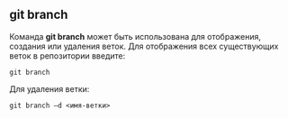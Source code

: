 ## git branch

Команда **git branch** может быть использована для отображения, создания или удаления веток. Для отображения всех существующих веток в репозитории введите:
```
git branch
```

Для удаления ветки:
```
git branch –d <имя-ветки>
```